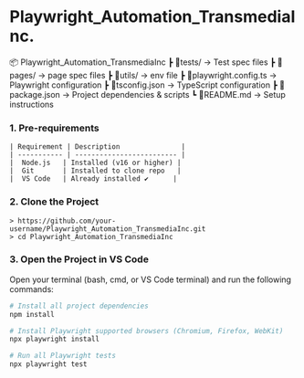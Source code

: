 # Playwright_Automation_TransmediaInc.
📦 Playwright_Automation_TransmediaInc
 ┣ 📂tests/                 → Test spec files
 ┣ 📂pages/                 → page spec files
 ┣ 📂utils/                 → env file
 ┣ 📜playwright.config.ts   → Playwright configuration
 ┣ 📜tsconfig.json          → TypeScript configuration
 ┣ 📜package.json           → Project dependencies & scripts
 ┗ 📜README.md              → Setup instructions

### 1. Pre-requirements

    | Requirement | Description               |
    | ----------- | ------------------------- |
    |  Node.js   | Installed (v16 or higher) |
    |  Git       | Installed to clone repo   |
    |  VS Code   | Already installed ✔️      |

### 2. Clone the Project
    > https://github.com/your-username/Playwright_Automation_TransmediaInc.git
    > cd Playwright_Automation_TransmediaInc 

### 3. Open the Project in VS Code

Open your terminal (bash, cmd, or VS Code terminal) and run the following commands:

```bash
# Install all project dependencies
npm install

# Install Playwright supported browsers (Chromium, Firefox, WebKit)
npx playwright install

# Run all Playwright tests
npx playwright test


